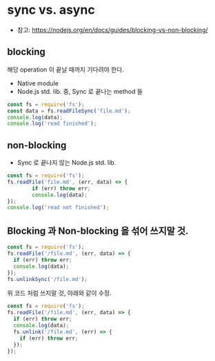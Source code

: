 # sync vs. async
 - 참고: https://nodejs.org/en/docs/guides/blocking-vs-non-blocking/

## blocking
 해당 operation 이 끝날 때까지 기다려야 한다.
 - Native module
 - Node.js std. lib. 중, Sync 로 끝나는 method 들

```js
const fs = require('fs');
const data = fs.readFileSync('file.md');
console.log(data);
console.log('read finished');
```

## non-blocking
 - Sync 로 끝나지 않는 Node.js std. lib. 

```js
const fs = require('fs');
fs.readFile('file.md', (err, data) => {
        if (err) throw err;
        console.log(data);
});
console.log('read not finished');
```

## Blocking 과 Non-blocking 을 섞어 쓰지말 것.

```js
const fs = require('fs');
fs.readFile('/file.md', (err, data) => {
  if (err) throw err;
  console.log(data);
});
fs.unlinkSync('/file.md');
```

위 코드 처럼 쓰지말 것, 아래와 같이 수정.

```js
const fs = require('fs');
fs.readFile('/file.md', (err, data) => {
  if (err) throw err;
  console.log(data);
  fs.unlink('/file.md', (err) => {
    if (err) throw err;
  });
});
```
